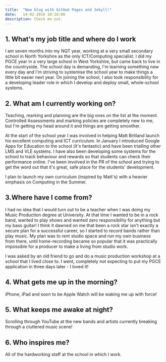 ```yaml
---
title:  "New blog with GitHub Pages and Jekyll!"
date:   14-02-2016 10:18:00
description: Check me out.
---
```


## 1.	What's my job title and where do I work

I am seven months into my NQT year, working at a very small secondary school in North Yorkshire as the only ICT/Computing specialist. I did my PGCE year in a very large school in West Yorkshire, but came back to live in the countryside. The school day is demanding, I'm learning something new every day and I'm striving to systemise the school year to make things a little bit easier next year. On joining the school, I also took responsibility for a developing leader role in which I develop and deploy small, whole-school systems. 

## 2.	What am I currently working on?
Teaching, marking and planning are the big ones on the list at the moment. Controlled Assessments and marking policies are completely new to me, but I'm getting my head around it and things are getting smoother. 

At the start of the school year I was involved in helping Matt Britland launch his excellent computing and ICT curriculum. In January I introduced Google Apps for Education to the school (it's fantastic) and have been trialling other LMS and VLE systems. I have also been developing some systems for the school to track behaviour and rewards so that students can check their performance online. I've been involved in the PR of the school and trying to get the word out that it's great, safe place for the students' development.

I plan to launch my own curriculum (inspired by Matt's) with a heavier emphasis on Computing in the Summer.

## 3.Where have I come from?
I had no idea that I would turn out to be a teacher when I was doing my Music Production degree at University. At that time I wanted to be in a rock band, wanted to play shows and wanted zero responsibility for anything but my bass guitar! I think it dawned on me that been a rock star isn't exactly a secure plan for a successful career, so I started to record bands rather than play music. My plan was to rent studio space and run my own business from there, until home-recording became so popular that it was practically impossible for a producer to make a living from studio work.

I was asked by an old friend to go and do a music production workshop at a school that I lived close to. I went, completely not expecting to put my PGCE application in three days later - I loved it!

## 4.	What gets me up in the morning?
iPhone, iPad and soon to be Apple Watch will be waking me up with force!

## 5.	What keeps me awake at night?
Scrolling through YouTube at the new bands and artists currently breaking through a cluttered music scene!

## 6. Who inspires me?
All of the hardworking staff at the school in which I work.

